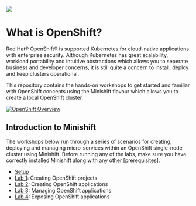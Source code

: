 <img src="https://avatars1.githubusercontent.com/u/38341030?s=150&v=4">

# What is OpenShift?

Red Hat® OpenShift® is supported Kubernetes for cloud-native applications with enterprise security. Although Kubernetes has great scalability, workload portability and intuitive abstractions which allows you to seperate business and developer concerns, it is still quite a concern to install, deploy and keep clusters operational.

This repository contains the hands-on workshops to get started and familiar with OpenShift concepts using the Minishift flavour which allows you to create a local OpenShift cluster. 

[![OpenShift Overview](https://www.openshift.com/hubfs/video_Red-Hat-OpenShift-overview.jpg)](https://www.youtube.com/watch?v=5dwMrFxq8sU)

## Introduction to Minishift

The workshops below run through a series of scenarios for creating, deploying and managing micro-services within an OpenShift single-node cluster using Minishift. Before running any of the labs, make sure you have correctly installed Minishift along with any other [prerequisites].

- [Setup]
- [Lab 1]: Creating OpenShift projects
- [Lab 2]: Creating OpenShift applications
- [Lab 3]: Managing OpenShift applications
- [Lab 4]: Exposing OpenShift applications


[Setup]: ./workshop
[Lab 1]: ./workshop/Lab1/README.md
[Lab 2]: ./workshop/Lab2/README.md
[Lab 3]: ./workshop/Lab3/README.md
[Lab 4]: ./workshop/Lab4/README.md
